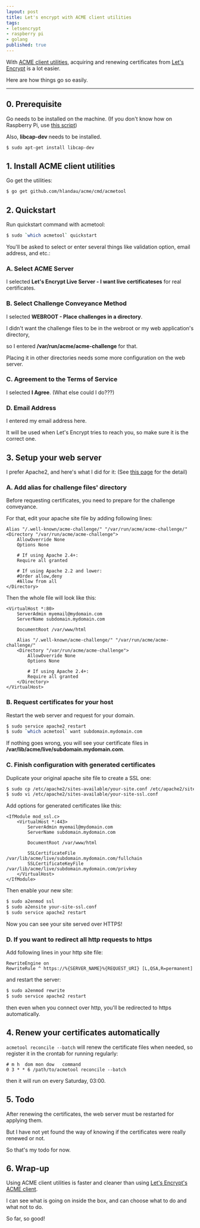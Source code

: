 ```yaml
---
layout: post
title: Let's encrypt with ACME client utilities
tags:
- letsencrypt
- raspberry pi
- golang
published: true
---
```


With [ACME client utilities](https://github.com/hlandau/acme), acquiring and renewing certificates from [Let's Encrypt](https://letsencrypt.org/) is a lot easier.

Here are how things go so easily.

----

## 0. Prerequisite

Go needs to be installed on the machine.
(If you don't know how on Raspberry Pi, use [this script](https://github.com/meinside/rpi-configs/blob/master/bin/prep_go.sh))

Also, **libcap-dev** needs to be installed.

```bash
$ sudo apt-get install libcap-dev
```

## 1. Install ACME client utilities

Go get the utilities:

```bash
$ go get github.com/hlandau/acme/cmd/acmetool
```

## 2. Quickstart

Run quickstart command with acmetool:

```bash
$ sudo `which acmetool` quickstart
```

You'll be asked to select or enter several things like validation option, email address, and etc.:

### A. Select ACME Server

I selected **Let's Encrypt Live Server - I want live certificateses** for real certificates.

### B. Select Challenge Conveyance Method

I selected **WEBROOT - Place challenges in a directory**.

I didn't want the challenge files to be in the webroot or my web application's directory,
  
so I entered **/var/run/acme/acme-challenge** for that.

Placing it in other directories needs some more configuration on the web server.

### C. Agreement to the Terms of Service

I selected **I Agree**. (What else could I do???)

### D. Email Address

I entered my email address here.

It will be used when Let's Encrypt tries to reach you, so make sure it is the correct one.

## 3. Setup your web server

I prefer Apache2, and here's what I did for it:
(See [this page](https://github.com/hlandau/acme/blob/master/_doc/WSCONFIG.md) for the detail)

### A. Add alias for challenge files' directory

Before requesting certificates, you need to prepare for the challenge conveyance.

For that, edit your apache site file by adding following lines:

```
Alias "/.well-known/acme-challenge/" "/var/run/acme/acme-challenge/"
<Directory "/var/run/acme/acme-challenge">
	AllowOverride None
	Options None

	# If using Apache 2.4+:
	Require all granted

	# If using Apache 2.2 and lower:
	#Order allow,deny
	#Allow from all
</Directory>
```

Then the whole file will look like this:

```
<VirtualHost *:80>
	ServerAdmin myemail@mydomain.com
	ServerName subdomain.mydomain.com

	DocumentRoot /var/www/html

	Alias "/.well-known/acme-challenge/" "/var/run/acme/acme-challenge/"
	<Directory "/var/run/acme/acme-challenge">
		AllowOverride None
		Options None
		
		# If using Apache 2.4+:
		Require all granted
	</Directory>
</VirtualHost>
```

### B. Request certificates for your host

Restart the web server and request for your domain.

```bash
$ sudo service apache2 restart
$ sudo `which acmetool` want subdomain.mydomain.com
```

If nothing goes wrong, you will see your certificate files in **/var/lib/acme/live/subdomain.mydomain.com**.

### C. Finish configuration with generated certificates

Duplicate your original apache site file to create a SSL one:

```bash
$ sudo cp /etc/apache2/sites-available/your-site.conf /etc/apache2/sites-available/your-site-ssl.conf
$ sudo vi /etc/apache2/sites-available/your-site-ssl.conf
```

Add options for generated certificates like this:

```
<IfModule mod_ssl.c>
	<VirtualHost *:443>
		ServerAdmin myemail@mydomain.com
		ServerName subdomain.mydomain.com

		DocumentRoot /var/www/html

		SSLCertificateFile /var/lib/acme/live/subdomain.mydomain.com/fullchain
		SSLCertificateKeyFile /var/lib/acme/live/subdomain.mydomain.com/privkey
	</VirtualHost>
</IfModule>
```

Then enable your new site:

```bash
$ sudo a2enmod ssl
$ sudo a2ensite your-site-ssl.conf
$ sudo service apache2 restart
```

Now you can see your site served over HTTPS!

### D. If you want to redirect all http requests to https

Add following lines in your http site file:

```
RewriteEngine on
RewriteRule ^ https://%{SERVER_NAME}%{REQUEST_URI} [L,QSA,R=permanent]
```

and restart the server:

```bash
$ sudo a2enmod rewrite
$ sudo service apache2 restart
```

then even when you connect over http, you'll be redirected to https automatically.

## 4. Renew your certificates automatically

`acmetool reconcile --batch` will renew the certificate files when needed, so register it in the crontab for running regularly:

```
# m h  dom mon dow   command
0 3 * * 6 /path/to/acmetool reconcile --batch
```

then it will run on every Saturday, 03:00.

## 5. Todo

After renewing the certificates, the web server must be restarted for applying them.

But I have not yet found the way of knowing if the certificates were really renewed or not.

So that's my todo for now.

## 6. Wrap-up

Using ACME client utilities is faster and cleaner than using [Let's Encrypt's ACME client](http://blog.meinside.pe.kr/Lets-Encrypt-with-Raspberry-Pi/).

I can see what is going on inside the box, and can choose what to do and what not to do.

So far, so good!

